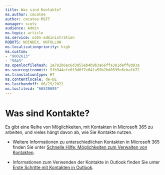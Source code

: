 ```yaml
---
title: Was sind Kontakte?
ms.author: cmcatee
author: cmcatee-MSFT
manager: scotv
audience: Admin
ms.topic: article
ms.service: o365-administration
ROBOTS: NOINDEX, NOFOLLOW
ms.localizationpriority: high
ms.custom:
- "9002613"
- "5043"
ms.openlocfilehash: 2a782b6ac6d3d55eb4b9b3a66ffa381daff8d93a
ms.sourcegitcommit: 5fb344efe019d0f7e641a59b2bd0535e6cbafb72
ms.translationtype: HT
ms.contentlocale: de-DE
ms.lasthandoff: 06/29/2022
ms.locfileid: "66520695"
---
```

# <a name="what-are-contacts"></a>Was sind Kontakte?

Es gibt eine Reihe von Möglichkeiten, mit Kontakten in Microsoft 365 zu arbeiten, und vieles hängt davon ab, wie Sie Kontakte nutzen.

- Weitere Informationen zu unterschiedlichen Kontakten in Microsoft 365 finden Sie unter [Schnelle Hilfe: Möglichkeiten zum Verwalten von Kontakten](https://docs.microsoft.com/microsoft-365/admin/misc/ways-to-manage-contacts).

- Informationen zum Verwenden der Kontakte in Outlook finden Sie unter [Erste Schritte mit Kontakten in Outlook](https://support.office.com/article/using-contacts-people-in-outlook-on-the-web-1e3438c7-26b2-420c-87de-3cea9d31b5cb?WT.mc_id=365AdminCSH&ui=en-US&rs=en-US&ad=US).
